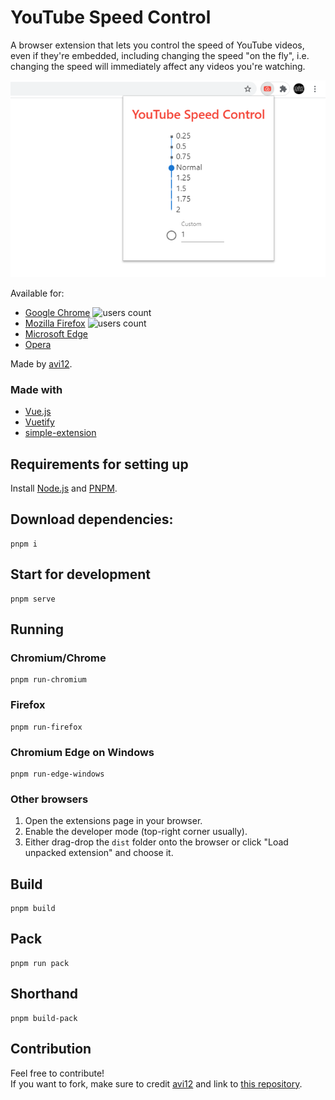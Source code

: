 # YouTube Speed Control
A browser extension that lets you control the speed of YouTube videos, even if they're embedded, including changing the speed "on the fly", i.e. changing the speed will immediately affect any videos you're watching.

![Google Chrome screenshot](https://github.com/avi12/youtube-speed-control/blob/main/images/screenshots/chrome/english.png?raw=true)

Available for:
* [Google Chrome](https://chrome.google.com/webstore/detail/dmpbgbehgckaijcpmodinibhkdgbifif) ![users count](https://img.shields.io/chrome-web-store/users/dmpbgbehgckaijcpmodinibhkdgbifif?color=white&label=users&style=flat-square)
* [Mozilla Firefox](https://addons.mozilla.org/addon/youtube-speed-control-1) ![users count](https://img.shields.io/amo/users/youtube-speed-control-1?color=white&label=users&style=flat-square)
* [Microsoft Edge](https://microsoftedge.microsoft.com/addons/detail/ipajmlopcjnobogfakhlggainepilahm)
* [Opera](https://addons.opera.com/en/extensions/details/youtube-speed-control)
   
Made by [avi12](https://avi12.com).

### Made with
* [Vue.js](https://vuejs.org)
* [Vuetify](https://vuetifyjs.com)
* [simple-extension](https://github.com/markovroma/vue-cli-plugin-browser-extension)

## Requirements for setting up
Install [Node.js](https://nodejs.org) and [PNPM](https://pnpm.js.org/installation).

## Download dependencies:
```shell
pnpm i
```
## Start for development
```shell
pnpm serve
````
## Running
### Chromium/Chrome
```shell script
pnpm run-chromium
```
### Firefox
```shell script
pnpm run-firefox
```

### Chromium Edge on Windows
```shell
pnpm run-edge-windows
```

### Other browsers
1. Open the extensions page in your browser.
1. Enable the developer mode (top-right corner usually).
1. Either drag-drop the `dist` folder onto the browser or click "Load unpacked extension" and choose it.

## Build
```shell
pnpm build
```

## Pack
```shell
pnpm run pack
```

## Shorthand
```shell
pnpm build-pack
```

## Contribution
Feel free to contribute!  
If you want to fork, make sure to credit [avi12](https://avi12.com) and link to [this repository](https://github.com/avi12/youtube-speed-control).